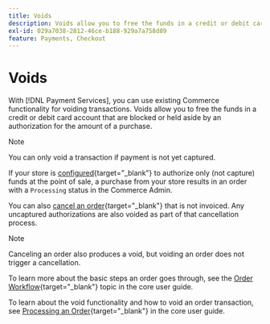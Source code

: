 ```yaml
---
title: Voids
description: Voids allow you to free the funds in a credit or debit card account that are blocked or held aside by an authorization for the amount of a purchase.
exl-id: 029a7038-2812-46ce-b188-929a7a758d89
feature: Payments, Checkout
---
```

# Voids

With [!DNL Payment Services], you can use existing Commerce functionality for voiding transactions. Voids allow you to free the funds in a credit or debit card account that are blocked or held aside by an authorization for the amount of a purchase.

>[!NOTE]
>
>You can only void a transaction if payment is not yet captured.

If your store is [configured](https://experienceleague.adobe.com/en/docs/commerce-admin/config/sales/payment-methods/payment-methods#payment-actions){target="_blank"} to authorize only (not capture) funds at the point of sale, a purchase from your store results in an order with a `Processing` status in the Commerce Admin.

You can also [cancel an order](https://experienceleague.adobe.com/en/docs/commerce-admin/stores-sales/point-of-purchase/assist/customer-account-create-order){target="_blank"} that is not invoiced. Any uncaptured authorizations are also voided as part of that cancellation process.

>[!NOTE]
>
>Canceling an order also produces a void, but voiding an order does not trigger a cancellation.

To learn more about the basic steps an order goes through, see the [Order Workflow](https://experienceleague.adobe.com/en/docs/commerce-admin/stores-sales/order-management/orders/order-processing){target="_blank"} topic in the core user guide.

To learn about the void functionality and how to void an order transaction, see [Processing an Order](https://experienceleague.adobe.com/en/docs/commerce-admin/stores-sales/order-management/orders/order-processing#process-an-order){target="_blank"} in the core user guide.

